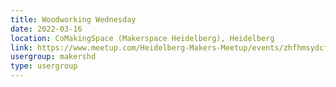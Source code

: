 ```yaml
---
title: Woodworking Wednesday
date: 2022-03-16
location: CoMakingSpace (Makerspace Heidelberg), Heidelberg
link: https://www.meetup.com/Heidelberg-Makers-Meetup/events/zhfhmsydcfbvb/
usergroup: makershd
type: usergroup
---
```


